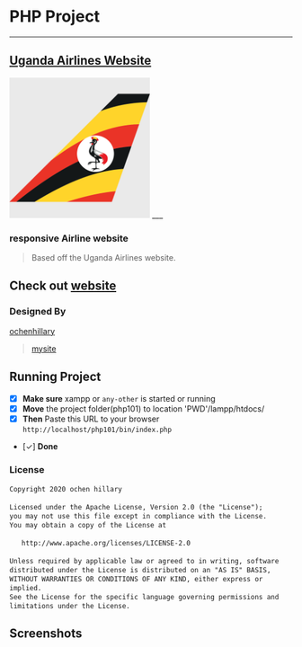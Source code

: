 
# __PHP Project__
___

## [Uganda Airlines Website](https://occn8.github.io/ua-uid/) 

<img src="./bin/favicon.ico" width="250px" />
___

### responsive Airline website
> Based off the Uganda Airlines website.
## Check out [website](https://occn8.github.io/ua-uid/)

### Designed By
  [ochenhillary](https://github.com/occn8)
  > [mysite](https://...mysite..)


## Running Project
* [x] __Make sure__ xampp or `any-other` is started or running
* [x] __Move__ the project folder(php101) to location 'PWD'/lampp/htdocs/
* [x] __Then__ Paste this URL to your browser `http://localhost/php101/bin/index.php`
* [✓] __Done__

### License

    Copyright 2020 ochen hillary

    Licensed under the Apache License, Version 2.0 (the "License");
    you may not use this file except in compliance with the License.
    You may obtain a copy of the License at

       http://www.apache.org/licenses/LICENSE-2.0

    Unless required by applicable law or agreed to in writing, software
    distributed under the License is distributed on an "AS IS" BASIS,
    WITHOUT WARRANTIES OR CONDITIONS OF ANY KIND, either express or implied.
    See the License for the specific language governing permissions and
    limitations under the License.


## Screenshots
